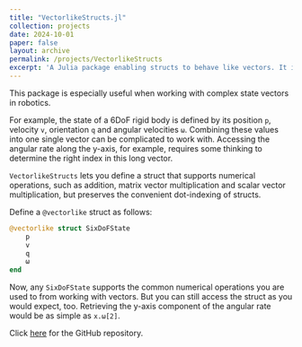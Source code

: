 ```yaml
---
title: "VectorlikeStructs.jl"
collection: projects
date: 2024-10-01
paper: false
layout: archive
permalink: /projects/VectorlikeStructs
excerpt: 'A Julia package enabling structs to behave like vectors. It is especially useful when working with large vectors that contain various quantities that need to be accessed individually.'
---
```


This package is especially useful when working with complex state vectors in robotics.

For example, the state of a 6DoF rigid body is defined by its position `p`, velocity `v`, orientation `q` and angular velocities `ω`. Combining these values into one single vector can be complicated to work with. Accessing the angular rate along the y-axis, for example, requires some thinking to determine the right index in this long vector.

`VectorlikeStructs` lets you define a struct that supports numerical operations, such as addition, matrix vector multiplication and scalar vector multiplication, but preserves the convenient dot-indexing of structs.

Define a `@vectorlike` struct as follows:

```julia
@vectorlike struct SixDoFState
    p
    v
    q
    ω
end
```

Now, any `SixDoFState` supports the common numerical operations you are used to from working with vectors. But you can still access the struct as you would expect, too. Retrieving the y-axis component of the angular rate would be as simple as `x.ω[2]`.

Click [here](https://github.com/janneshb/VectorlikeStructs.jl) for the GitHub repository.
